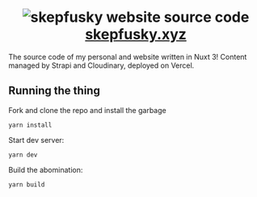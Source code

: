 <h1 align="center">
  <img alt="skepfusky website source code" src="https://user-images.githubusercontent.com/94678583/185732205-d1e64414-7fe8-4bb0-97e1-4f1570b7a9b7.png">
  <br>
  <a href="https://skepfusky.xyz">skepfusky.xyz</a>
</h1>

The source code of my personal and website written in Nuxt 3! Content managed by Strapi and Cloudinary, deployed on Vercel.

## Running the thing

Fork and clone the repo and install the garbage

```console
yarn install
```

Start dev server:

```console
yarn dev
```

Build the abomination:

```console
yarn build
```
